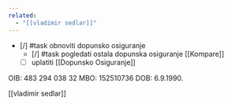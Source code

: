 ```yaml
---
related:
  - "[[vladimir sedlar]]"
---
```

- [/] #task obnoviti dopunsko osiguranje
    - [/] #task pogledati ostala dopunska osiguranje [[Kompare]]
    - [ ] uplatiti [[Dopunsko Osiguranje]]

OIB: 483 294 038 32
MBO: 152510736
DOB: 6.9.1990.

[[vladimir sedlar]]
